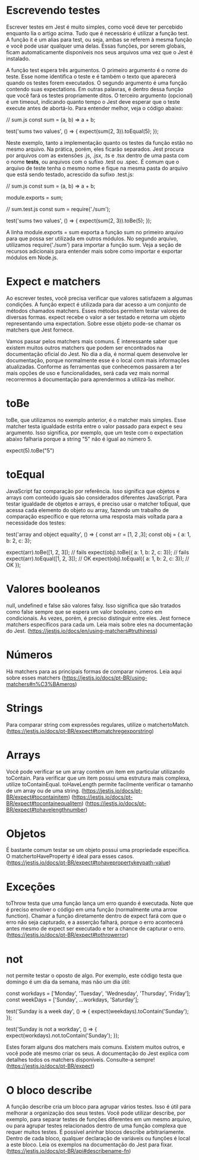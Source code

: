 # Escrevendo testes
Escrever testes em Jest é muito simples, como você deve ter percebido enquanto lia o artigo acima. Tudo que é necessário é utilizar a função test. A função it é um alias para test, ou seja, ambas se referem à mesma função e você pode usar qualquer uma delas. Essas funções, por serem globais, ficam automaticamente disponíveis nos seus arquivos uma vez que o Jest é instalado.

A função test espera três argumentos. O primeiro argumento é o nome do teste. Esse nome identifica o teste e é também o texto que aparecerá quando os testes forem executados. O segundo argumento é uma função contendo suas expectations. Em outras palavras, é dentro dessa função que você fará os testes propriamente ditos. O terceiro argumento (opcional) é um timeout, indicando quanto tempo o Jest deve esperar que o teste execute antes de abortá-lo.
Para entender melhor, veja o código abaixo:

// sum.js
const sum = (a, b) => a + b;

test('sums two values', () => {
  expect(sum(2, 3)).toEqual(5);
});

Neste exemplo, tanto a implementação quanto os testes da função estão no mesmo arquivo. Na prática, porém, eles ficarão separados. Jest procura por arquivos com as extensões .js, .jsx, .ts e .tsx dentro de uma pasta com o nome __tests__, ou arquivos com o sufixo .test ou .spec. É comum que o arquivo de teste tenha o mesmo nome e fique na mesma pasta do arquivo que está sendo testado, acrescido da sufixo .test.js:

// sum.js
const sum = (a, b) => a + b;

module.exports = sum;

// sum.test.js
const sum = require('./sum');

test('sums two values', () => {
  expect(sum(2, 3)).toBe(5);
});

A linha module.exports = sum exporta a função sum no primeiro arquivo para que possa ser utilizada em outros módulos. No segundo arquivo, utilizamos require('./sum') para importar a função sum. Veja a seção de recursos adicionais para entender mais sobre como importar e exportar módulos em Node.js.

# Expect e matchers
Ao escrever testes, você precisa verificar que valores satisfazem a algumas condições. A função expect é utilizada para dar acesso a um conjunto de métodos chamados matchers. Esses métodos permitem testar valores de diversas formas. expect recebe o valor a ser testado e retorna um objeto representando uma expectation. Sobre esse objeto pode-se chamar os matchers que Jest fornece.

Vamos passar pelos matchers mais comuns. É interessante saber que existem muitos outros matchers que podem ser encontrados na documentação oficial do Jest. No dia a dia, é normal quem desenvolve ler documentação, porque normalmente esse é o local com mais informações atualizadas. Conforme as ferramentas que conhecemos passarem a ter mais opções de uso e funcionalidades, será cada vez mais normal recorrermos à documentação para aprendermos a utilizá-las melhor.

# toBe
toBe, que utilizamos no exemplo anterior, é o matcher mais simples. Esse matcher testa igualdade estrita entre o valor passado para expect e seu argumento. Isso significa, por exemplo, que um teste com o expectation abaixo falharia porque a string "5" não é igual ao número 5.

expect(5).toBe("5")

# toEqual
JavaScript faz comparação por referência. Isso significa que objetos e arrays com conteúdo iguais são considerados diferentes JavaScript. Para testar igualdade de objetos e arrays, é preciso usar o matcher toEqual, que acessa cada elemento do objeto ou array, fazendo um trabalho de comparação específico e que retorna uma resposta mais voltada para a necessidade dos testes:

test('array and object equality', () => {
  const arr = [1, 2 ,3];
  const obj = { a: 1, b: 2, c: 3};

  expect(arr).toBe([1, 2, 3]); // fails
  expect(obj).toBe({ a: 1, b: 2, c: 3}); // fails
  expect(arr).toEqual([1, 2, 3]); // OK
  expect(obj).toEqual({ a: 1, b: 2, c: 3}); // OK
});

# Valores booleanos
null, undefined e false são valores falsy. Isso significa que são tratados como false sempre que se espera um valor booleano, como em condicionais. Às vezes, porém, é preciso distinguir entre eles. Jest fornece matchers específicos para cada um. Leia mais sobre eles na documentação do Jest. (https://jestjs.io/docs/en/using-matchers#truthiness)

# Números
Há matchers para as principais formas de comparar números. Leia aqui sobre esses matchers (https://jestjs.io/docs/pt-BR/using-matchers#n%C3%BAmeros)

# Strings
Para comparar string com expressões regulares, utilize o matchertoMatch.(https://jestjs.io/docs/pt-BR/expect#tomatchregexporstring)

# Arrays
Você pode verificar se um array contém um item em particular utilizando toContain. Para verificar que um item possui uma estrutura mais complexa, utilize toContainEqual. toHaveLength permite facilmente verificar o tamanho de um array ou de uma string.
(https://jestjs.io/docs/pt-BR/expect#tocontainitem)
(https://jestjs.io/docs/pt-BR/expect#tocontainequalitem)
(https://jestjs.io/docs/pt-BR/expect#tohavelengthnumber)

# Objetos
É bastante comum testar se um objeto possui uma propriedade específica. O matchertoHaveProperty é ideal para esses casos. (https://jestjs.io/docs/pt-BR/expect#tohavepropertykeypath-value)

# Exceções
toThrow testa que uma função lança um erro quando é executada. Note que é preciso envolver o código em uma função (normalmente uma arrow function). Chamar a função diretamente dentro de expect fará com que o erro não seja capturado, e a asserção falhará, porque o erro acontecerá antes mesmo de expect ser executado e ter a chance de capturar o erro. (https://jestjs.io/docs/pt-BR/expect#tothrowerror)

# not
not permite testar o oposto de algo. Por exemplo, este código testa que domingo é um dia da semana, mas não um dia útil:

const workdays = ['Monday', 'Tuesday', 'Wednesday', 'Thursday', 'Friday'];
const weekDays = ['Sunday', ...workdays, 'Saturday'];

test('Sunday is a week day', () => {
  expect(weekdays).toContain('Sunday');
});

test('Sunday is not a workday', () => {
  expect(workdays).not.toContain('Sunday');
});

Estes foram alguns dos matchers mais comuns. Existem muitos outros, e você pode até mesmo criar os seus. A documentação do Jest explica com detalhes todos os matchers disponíveis. Consulte-a sempre! (https://jestjs.io/docs/pt-BR/expect)

# O bloco describe
A função describe cria um bloco para agrupar vários testes. Isso é útil para melhorar a organização dos seus testes. Você pode utilizar describe, por exemplo, para separar testes de funções diferentes em um mesmo arquivo, ou para agrupar testes relacionados dentro de uma função complexa que requer muitos testes. É possível aninhar blocos describe arbitrariamente. Dentro de cada bloco, qualquer declaração de variáveis ou funções é local a este bloco. Leia os exemplos na documentação do Jest para fixar.
(https://jestjs.io/docs/pt-BR/api#describename-fn)